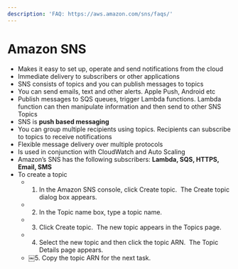 ```yaml
---
description: 'FAQ: https://aws.amazon.com/sns/faqs/'
---
```


# Amazon SNS

* Makes it easy to set up, operate and send notifications from the cloud
* Immediate delivery to subscribers or other applications
* SNS consists of topics and you can publish messages to topics
* You can send emails, text and other alerts. Apple Push, Android etc
* Publish messages to SQS queues, trigger Lambda functions. Lambda function can then manipulate information and then send to other SNS Topics
* SNS is **push based messaging**
* You can group multiple recipients using topics. Recipients can subscribe to topics to receive notifications
* Flexible message delivery over multiple protocols
* Is used in conjunction with CloudWatch and Auto Scaling
* Amazon’s SNS has the following subscribers: **Lambda, SQS, HTTPS, Email, SMS**
* To create a topic
  * 1. In the Amazon SNS console, click Create topic.     The Create topic dialog box appears.
  * 2. In the Topic name box, type a topic name.
  * 3. Click Create topic.     The new topic appears in the Topics page.
  * 4. Select the new topic and then click the topic ARN.     The Topic Details page appears. 
  * ￼5. Copy the topic ARN for the next task. 

